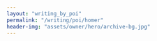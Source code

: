 ```yaml
---
layout: "writing_by_poi"
permalink: "/writing/poi/homer"
header-img: "assets/owner/hero/archive-bg.jpg"
---
```

